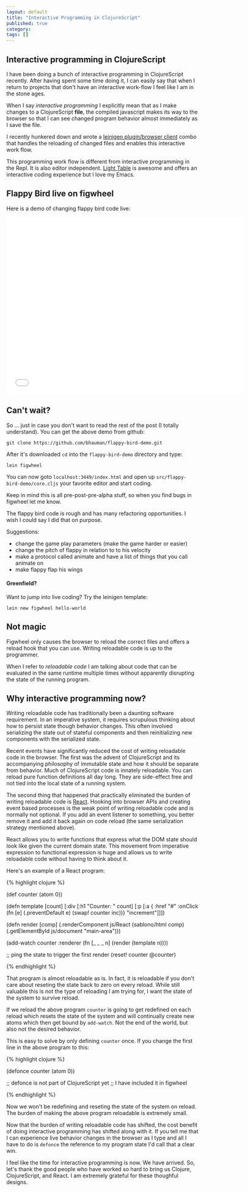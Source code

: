 ```yaml
---
layout: default
title: "Interactive Programming in ClojureScript"
published: true
category: 
tags: []
---
```


## Interactive programming in ClojureScript

I have been doing a bunch of interactive programming in ClojureScript
recently. After having spent some time doing it, I can easily say that
when I return to projects that don't have an interactive work-flow I
feel like I am in the stone ages.

When I say *interactive programming* I explicitly mean that as I make changes
to a ClojureScript **file**, the compiled javascript makes its way to the
browser so that I can see changed program behavior almost immediately as I
save the file.

I recently hunkered down and wrote a [leinigen plugin/browser
client](https://github.com/bhauman/lein-figwheel) combo that handles
the reloading of changed files and enables this interactive work flow.

This programming work flow is different from interactive programming in
the Repl. It is also editor independent. [Light
Table](http://www.lighttable.com/) is awesome and offers an
interactive coding experience but I love my Emacs.

## Flappy Bird live on figwheel

Here is a demo of changing flappy bird code live:


<div class="video-container">
<iframe width="620" height="465" src="//www.youtube.com/embed/KZjFVdU8VLI" frameborder="0" allowfullscreen></iframe>
</div>

## Can't wait?

So ... just in case you don't want to read the rest of the post (I
totally understand). You can get the above demo from github:

    git clone https://github.com/bhauman/flappy-bird-demo.git

After it's downloaded `cd` into the `flappy-bird-demo` directory and
type:

    lein figwheel

You can now goto `localhost:3449/index.html` and open up
`src/flappy-bird-demo/core.cljs` your favorite editor and start
coding.

Keep in mind this is all pre-post-pre-alpha stuff, so when you find bugs in
figwheel let me know.

The flappy bird code is rough and has many refactoring opportunities.
I wish I could say I did that on purpose.

Suggestions:

* change the game play parameters (make the game harder or easier)
* change the pitch of flappy in relation to to his velocity
* make a protocol called animate and have a list of things that you call animate on
* make flappy flap his wings


#### Greenfield?

Want to jump into live coding? Try the leinigen template:

    lein new figwheel hello-world


## Not magic

Figwheel only causes the browser to reload the correct files and
offers a reload hook that you can use. Writing reloadable code is up
to the programmer.

When I refer to *reloadable code* I am talking about code that can be
evaluated in the same runtime multiple times without apparently
disrupting the state of the running program.

## Why interactive programming now?

Writing reloadable code has traditionally been a daunting software
requirement. In an imperative system, it requires scrupulous thinking
about how to persist state though behavior changes. This often
involved serializing the state out of stateful components and then
reinitializing new components with the serialized state.

Recent events have significantly reduced the cost of writing
reloadable code in the browser. The first was the advent of
ClojureScript and its accompanying philosophy of immutable state and
how it should be separate from behavior. Much of ClojureScript code is
innately reloadable. You can reload pure function definitions all day
long. They are side-effect free and not tied into the local state of a
running system.

The second thing that happened that practically eliminated the burden
of writing reloadable code is
[React](http://facebook.github.io/react/). Hooking into browser APIs
and creating event based processes is the weak point of writing
reloadable code and is normally not optional. If you add an event
listener to something, you better remove it and add it back again on
code reload (the same serialization strategy mentioned above).

React allows you to write functions that express what the DOM state
should look like given the current domain state. This movement from
imperative expression to functional expression is huge and allows us
to write reloadable code without having to think about it. 

Here's an example of a React program:

{% highlight clojure %}

(def counter (atom 0))

(defn template [count]
  [:div
   [:h1 "Counter: " count]
   [:p [:a { :href "#"
             :onClick (fn [e]
                        (.preventDefault e)
                        (swap! counter inc))} "increment"]]])

(defn render [comp]
  (.renderComponent js/React
                    (sablono/html comp) 
                    (.getElementById js/document "main-area")))

(add-watch counter :renderer
           (fn [_ _ _ n]
             (render (template n))))

;; ping the state to trigger the first render
(reset! counter @counter)

{% endhighlight %}

That program is almost reloadable as is. In fact, it is reloadable if
you don't care about reseting the state back to zero on every reload.
While still valuable this is not the type of reloading I am trying
for, I want the state of the system to survive reload.

If we reload the above program `counter` is going to get redefined on
each reload which resets the state of the system and will continually
create new atoms which then get bound by `add-watch`. Not the end of the
world, but also not the desired behavior.

This is easy to solve by only defining `counter` once. If you change the
first line in the above program to this:

{% highlight clojure %}

(defonce counter (atom 0))

;; defonce is not part of ClojureScript yet
;; I have included it in figwheel

{% endhighlight %}

Now we won't be redefining and reseting the state of the system on
reload. The burden of making the above program reloadable is extremely
small.

Now that the burden of writing reloadable code has shifted, the cost
benefit of doing interactive programming has shifted along with it. If
you tell me that I can experience live behavior changes in the browser
as I type and all I have to do is `defonce` the reference to my
program state I'd call that a clear win.

I feel like the time for interactive programming is now. We have
arrived. So, let's thank the good people who have worked so hard to
bring us Clojure, ClojureScript, and React. I am extremely grateful
for these thoughful designs.

